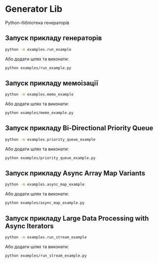 # Generator Lib

Python-бібліотека генераторів

## Запуск прикладу генераторів

```bash
python -m examples.run_example
```
Або додати шлях та виконати:
```bash
python examples/run_example.py
```

## Запуск прикладу мемоізації

```bash
python -m examples.memo_example
```
Або додати шлях та виконати:
```bash
python examples/memo_example.py
```

## Запуск прикладу Bi-Directional Priority Queue

```bash
python -m examples.priority_queue_example
```
Або додати шлях та виконати:
```bash
python examples/priority_queue_example.py
```

## Запуск прикладу Async Array Map Variants

```bash
python -m examples.async_map_example
```
Або додати шлях та виконати:
```bash
python examples/async_map_example.py
```

## Запуск прикладу Large Data Processing with Async Iterators

```bash
python -m examples.run_stream_example
```
Або додати шлях та виконати:
```bash
python examples/run_stream_example.py
```